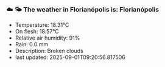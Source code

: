 ### ☁️ 🌤️  The weather in Florianópolis is: Florianópolis

- Temperature: 18.31°C
- On flesh: 18.57°C
- Relative air humidity: 91%
- Rain: 0.0 mm
- Description: Broken clouds
- last updated: 2025-09-01T09:20:56.817506
